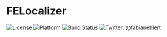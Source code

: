 # FELocalizer

[![License](https://img.shields.io/badge/license-MIT-lightgrey.svg)]()
[![Platform](https://img.shields.io/badge/platform-iOS-yellow.svg)]()
[![Build Status](https://api.travis-ci.org/fabianehlert/FELocalizer.svg?branch=master)](https://travis-ci.org/fabianehlert/FELocalizer)
[![Twitter: @fabianehlert](https://img.shields.io/badge/twitter-fabianehlert-blue.svg)](https://twitter.com/fabianehlert)
